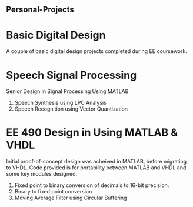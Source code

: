 ## Personal-Projects

# Basic Digital Design 

A couple of basic digital design projects completed during EE coursework.

# Speech Signal Processing
Senior Design in Signal Processing Using MATLAB
1) Speech Synthesis using LPC Analysis
2) Speech Recognition using Vector Quantization

# EE 490 Design in Using MATLAB & VHDL
Initial proof-of-concept design was acheived in MATLAB, before migrating to VHDL.
Code provided is for portability between MATLAB and VHDL and some key modules designed.
1) Fixed point to binary conversion of decimals to 16-bit precision.
2) Binary to fixed point conversion
3) Moving Average Filter using Circular Buffering
